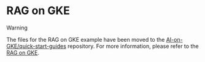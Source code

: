 # RAG on GKE

>[!WARNING]
>The files for the RAG on GKE example have been moved to the [AI-on-GKE/quick-start-guides](https://github.com/ai-on-gke/quick-start-guides) repository. For more information, please refer to the [RAG on GKE](https://gke-ai-labs.dev/docs/blueprints/rag-on-gke/).
